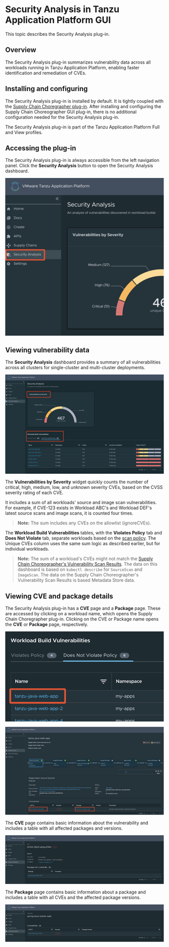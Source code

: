 # Security Analysis in Tanzu Application Platform GUI

This topic describes the Security Analysis plug-in.

## <a id="overview"></a> Overview

The Security Analysis plug-in summarizes vulnerability data across all workloads running in Tanzu Application Platform, enabling faster identification and remediation of CVEs.

## <a id="install"></a> Installing and configuring

The Security Analysis plug-in is installed by default.
It is tightly coupled with the [Supply Chain Choregrapher plug-in](scc-tap-gui.hbs.md). After installing and configuring the Supply Chain Choreographer GUI plug-in, there is no additional
configuration needed for the Security Analysis plug-in.

The Security Analysis plug-in is part of the Tanzu Application Platform Full and View profiles.

## <a id="accessing"></a> Accessing the plug-in

The Security Analysis plug-in is always accessible from the left navigation panel. Click the **Security Analysis** button to open the Security Analysis dashboard.

![Accessing the Security Analysis GUI](images/sagui-access-plug-in.png)

## <a id="viewing"></a> Viewing vulnerability data

The **Security Analysis** dashboard provides a summary of all vulnerabilities across all clusters for single-cluster and multi-cluster deployments.

![Viewing workload build vulnerabilities](./images/sagui-view-vulns.png)

The **Vulnerabilities by Severity** widget quickly counts the number of critical, high, medium, low, and unknown severity CVEs, based on the CVSS severity rating of each CVE.

It includes a sum of all workloads' source and image scan vulnerabilities.
For example, if CVE-123 exists in Workload ABC's and Workload DEF's latest source scans and image scans, it is counted four times.

>**Note:** The sum includes any CVEs on the allowlist (ignoreCVEs).

The **Workload Build Vulnerabilities** tables, with the **Violates Policy** tab and **Does Not Violate** tab, separate workloads based on the [scan policy](../../scst-scan/policies.hbs.md). The Unique CVEs column uses the same sum logic as described earlier, but for individual workloads.

>**Note:** The sum of a workload's CVEs might not match the
 [Supply Chain Choreographer's Vulnerability Scan Results](scc-tap-gui.hbs.md#sc-view-scan-results). The data on this dashboard is based on `kubectl describe` for `SourceScan` and `ImageScan`. The data on the Supply Chain Choreographer's Vulnerability Scan Results is based Metadata Store data.

## <a id="accessing-details"></a> Viewing CVE and package details

The Security Analysis plug-in has a **CVE** page and a **Package** page.
These are accessed by clicking on a workload name, which opens the Supply Chain Choregrapher plug-in.
Clicking on the CVE or Package name opens the **CVE** or **Package** page, respectively.

![Navigating to Security Analysis details pages](images/sagui-navigate-1.png)

![Navigating to Security Analysis details pages](images/sagui-navigate-2.png)

The **CVE** page contains basic information about the vulnerability and includes a table with
all affected packages and versions.

![CVE Details page](images/sagui-cve-details.png)

The **Package** page contains basic information about a package and includes a table with all
CVEs and the affected package versions.

![Package Details page](images/sagui-package-details.png)